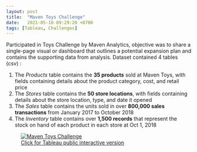 ```yaml
---
layout: post
title:  "Maven Toys Challenge"
date:   2021-05-16 09:29:20 +0700
tags: [Tableau, Challenges]
---
```


Participated in Toys Challenge by Maven Analytics, objective was to share a single-page visual or dashboard that outlines a potential expansion plan and contains the supporting data from analysis. Dataset contained 4 tables (csv) :
1. The _Products_ table contains the **35 products** sold at Maven Toys, with fields containing details about the product category, cost, and retail price
2. The _Stores_ table contains the **50 store locations**, with fields containing details about the store location, type, and date it opened
3. The _Sales_ table contains the units sold in over **800,000 sales transactions** from January 2017 to October 2018
4. The _Inventory_ table contains over **1,500 records** that represent the stock on hand of each product in each store at Oct 1, 2018

<figure>
<a href='https://public.tableau.com/app/profile/gwari/viz/MavenToysChallenge_16211758414430/Analysis' target="_blank">
    <img src="../assets/img/post_img/maven-toys-challenge/maven-dashboard.jpg" alt="Maven Toys Challenge">
    <figcaption>Click for Tableau public interactive version</figcaption>
</a>
</figure>
